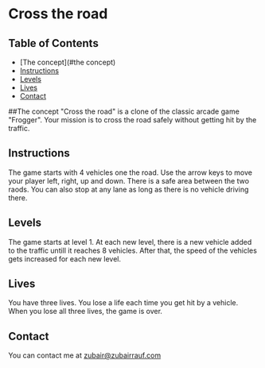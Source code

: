 # Cross the road

## Table of Contents

* [The concept](#the concept)
* [Instructions](#instructions)
* [Levels](#levels)
* [Lives](#lives)
* [Contact](#contact)

##The concept
"Cross the road" is a clone of the classic arcade game "Frogger".  Your mission is to cross the road safely without getting hit by the traffic.

## Instructions
The game starts with 4 vehicles one the road.  Use the arrow keys to move your player left, right, up and down. There is a safe area between the two raods. You can also stop at any lane as long as there is no vehicle driving there. 

## Levels
The game starts at level 1. At each new level, there is a new vehicle added to the traffic untill it reaches 8 vehicles. After that, the speed of the vehicles gets increased for each new level. 

## Lives
You have three lives. You lose a life each time you get hit by a vehicle. When you lose all three lives, the game is over. 

## Contact
You can contact me at zubair@zubairrauf.com
